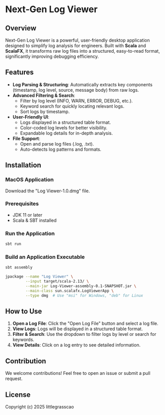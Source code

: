 # Next-Gen Log Viewer

## Overview
Next-Gen Log Viewer is a powerful, user-friendly desktop application designed to simplify log analysis for engineers. Built with **Scala** and **ScalaFX**, it transforms raw log files into a structured, easy-to-read format, significantly improving debugging efficiency.

## Features
- **Log Parsing & Structuring**: Automatically extracts key components (timestamp, log level, source, message body) from raw logs.
- **Advanced Filtering & Search**:
    - Filter by log level (INFO, WARN, ERROR, DEBUG, etc.).
    - Keyword search for quickly locating relevant logs.
    - Sort logs by timestamp.
- **User-Friendly UI**:
    - Logs displayed in a structured table format.
    - Color-coded log levels for better visibility.
    - Expandable log details for in-depth analysis.
- **File Support**:
    - Open and parse log files (.log, .txt).
    - Auto-detects log patterns and formats.

## Installation
### MacOS Application
Download the "Log Viewer-1.0.dmg" file.

### Prerequisites
- JDK 11 or later
- Scala & SBT installed

### Run the Application
```sh
sbt run
```

### Build an Application Executable
```sh
sbt assembly

jpackage --name "Log Viewer" \
         --input target/scala-2.13/ \
         --main-jar Log-Viewer-assembly-0.1-SNAPSHOT.jar \
         --main-class sun.scalafx.LogViewerApp \
         --type dmg  # Use "msi" for Windows, "deb" for Linux
```

## How to Use
1. **Open a Log File**: Click the "Open Log File" button and select a log file.
2. **View Logs**: Logs will be displayed in a structured table format.
3. **Filter & Search**: Use the dropdown to filter logs by level or search for keywords.
4. **View Details**: Click on a log entry to see detailed information.

## Contribution
We welcome contributions! Feel free to open an issue or submit a pull request.

## License
Copyright (c) 2025 littlegrasscao



